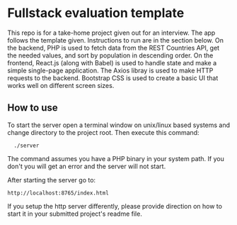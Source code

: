 # Fullstack evaluation template
This repo is for a take-home project given out for an interview.
The app follows the template given. Instructions to run are in the section below.
On the backend, PHP is used to fetch data from the REST Countries API, get the needed values, and 
sort by population in descending order. On the frontend, React.js (along with Babel) is used to handle state and make
a simple single-page application. The Axios libray is used to make HTTP requests to the backend.
Bootstrap CSS is used to create a basic UI that works well on different screen sizes. 
## How to use
To start the server open a terminal window on unix/linux based systems and change
directory to the project root. Then execute this command:

```
  ./server
```

The command assumes you have a PHP binary in your system path. If you don't you
will get an error and the server will not start.

After starting the server go to:

```
http://localhost:8765/index.html  
```

If you setup the http server differently, please provide direction on how to start it
in your submitted project's readme file.

